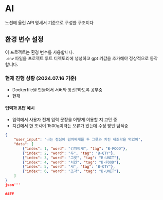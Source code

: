 # AI

노션에 올린 API 명세서 기준으로 구성한 구조이다

## 환경 변수 설정
이 프로젝트는 환경 변수를 사용합니다.  
`.env` 파일을 프로젝트 루트 디렉토리에 생성하고 gpt 키값을 추가해야 정상적으로 동작합니다.

### 현재 진행 상황 (2024.07.16 기준)
- Dockerfile을 만들어서 서버와 통신?하도록 공부중
- 현재 


#### 입력과 응답 예시
- 입력에서 사용자 전체 입력 문장을 어떻게 이용할 지 고민 중
- 치킨에서 한 조각이 1500g이라는 오류가 있는데 수정 방안 탐색중

```json
{
    "user_input": "나는 점심에 김치찌개를 두 그릇과 치킨 세조각을 먹었어",
    "data": [
        {"index": 1, "word": "김치찌개", "tag": "B-FOOD"},
        {"index": 2, "word": "두", "tag": "B-QTY"},
        {"index": 3, "word": "그릇", "tag": "B-UNIT"},
        {"index": 4, "word": "치킨", "tag": "B-FOOD"},
        {"index": 5, "word": "세", "tag": "B-QTY"},
        {"index": 6, "word": "조각", "tag": "B-UNIT"},
    ]
}
json'''

####

